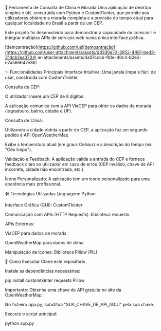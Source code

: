 📍 Ferramenta de Consulta de Clima e Morada
Uma aplicação de desktop simples e útil, construída com Python e CustomTkinter, que permite aos utilizadores obterem a morada completa e a previsão do tempo atual para qualquer localidade no Brasil a partir de um CEP.

Este projeto foi desenvolvido para demonstrar a capacidade de consumir e integrar múltiplas APIs de serviços web numa única interface gráfica.

[demosntração](https://github.com/us![demosntração](https://github.com/user-attachments/assets/dd336e72-3952-4461-bed3-31dcb2ea3734)
er-attachments/assets/4a07cccd-fb1e-40c4-b2e3-e7a566647e36)

✨ Funcionalidades Principais
Interface Intuitiva: Uma janela limpa e fácil de usar, construída com CustomTkinter.

Consulta de CEP:

O utilizador insere um CEP de 8 dígitos.

A aplicação comunica com a API ViaCEP para obter os dados da morada (logradouro, bairro, cidade e UF).

Consulta de Clima:

Utilizando a cidade obtida a partir do CEP, a aplicação faz um segundo pedido à API OpenWeatherMap.

Exibe a temperatura atual (em graus Celsius) e a descrição do tempo (ex: "Céu limpo").

Validação e Feedback: A aplicação valida a entrada do CEP e fornece feedback claro ao utilizador em caso de erros (CEP inválido, chave de API incorreta, cidade não encontrada, etc.).

Ícone Personalizado: A aplicação tem um ícone personalizado para uma aparência mais profissional.

🛠️ Tecnologias Utilizadas
Linguagem: Python

Interface Gráfica (GUI): CustomTkinter

Comunicação com APIs (HTTP Requests): Biblioteca requests

APIs Externas:

ViaCEP para dados de morada.

OpenWeatherMap para dados de clima.

Manipulação de Ícones: Biblioteca Pillow (PIL)

🚀 Como Executar
Clone este repositório.

Instale as dependências necessárias:

pip install customtkinter requests Pillow

Importante: Obtenha uma chave de API gratuita no site da OpenWeatherMap.

No ficheiro app.py, substitua "SUA_CHAVE_DE_API_AQUI" pela sua chave.

Execute o script principal:

python app.py
